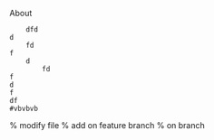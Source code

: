 About
        
        dfd
    d
        fd
    f
        d
            fd
    f
    d
    f
    df
    #vbvbvb
% modify file
% add on feature branch
% on branch
